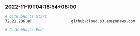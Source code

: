 
###  2022-11-19T04:18:54+08:00
```bash
# GitHubHosts Start
72.21.206.80                  github-cloud.s3.amazonaws.com

# GitHubHosts End

```


